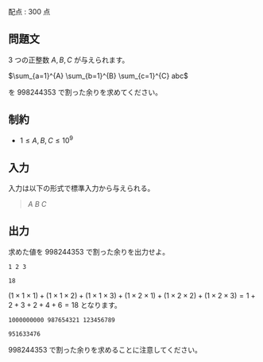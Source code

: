 配点 : $300$ 点

## 問題文

$3$ つの正整数 $A, B, C$ が与えられます。

$\sum_{a=1}^{A} \sum_{b=1}^{B} \sum_{c=1}^{C} abc$

を $998244353$ で割った余りを求めてください。

## 制約

- $1 \leq A, B, C \leq 10^9$

## 入力

入力は以下の形式で標準入力から与えられる。

> $A$ $B$ $C$

## 出力

求めた値を $998244353$ で割った余りを出力せよ。

```input1
1 2 3
```

```output1
18
```

$(1 \times 1 \times 1) + (1 \times 1 \times 2) + (1 \times 1 \times 3) + (1 \times 2 \times 1) + (1 \times 2 \times 2) + (1 \times 2 \times 3) = 1 + 2 + 3 + 2 + 4 + 6 = 18$ となります。

```input2
1000000000 987654321 123456789
```

```output2
951633476
```

$998244353$ で割った余りを求めることに注意してください。